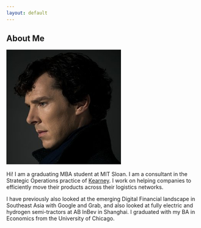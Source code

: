 ```yaml
---
layout: default
---
```


## About Me

<img class="profile-picture" src="sherlock.jpg">

Hi! I am a graduating MBA student at MIT Sloan. I am a consultant in the Strategic Operations practice of [Kearney](https://www.kearney.com/). I work on helping companies to efficiently move their products across their logistics networks.

I have previously also looked at the emerging Digital Financial landscape in Southeast Asia with Google and Grab, and also looked at fully electric and hydrogen semi-tractors at AB InBev in Shanghai. I graduated with my BA in Economics from the University of Chicago.


